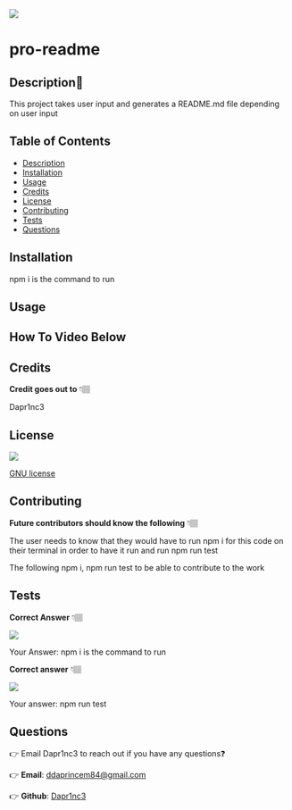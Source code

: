 
  <img src="https://img.shields.io/github/license/Dapr1nc3/pro-readme">

  # pro-readme

  ## Description📝
  This project takes user input and generates a README.md file depending on user input

  ## Table of Contents
  - [Description](#description)
  - [Installation](#installation)
  - [Usage](#usage)
  - [Credits](#credits)
  - [License](#license)
  - [Contributing](#contributing)
  - [Tests](#tests)
  - [Questions](#questions)
  

  ## Installation

  npm i is the command to run


  ## Usage

  ## How To Video Below
  


  ## Credits

  **Credit goes out to** 👇🏽

  Dapr1nc3




  ## License
    
   <img src="https://img.shields.io/github/license/Dapr1nc3/run-buddy?color=Green&label=GNU">

   [GNU license](https://choosealicense.com/licenses/gnu/) 
    
    
    

  



  ## Contributing

  **Future contributors should know the following** 👇🏽

  The user needs to know that they would have to run npm i for this code on their terminal in order to have it run and run npm run test

  The following npm i, npm run test to be able to contribute to the work 



  ## Tests

  **Correct Answer** 👇🏽

  <img src= "https://user-images.githubusercontent.com/87787132/146451672-08bbcb79-a80e-4679-a64d-70f5f2c646c9.png">

  Your Answer: npm i is the command to run

  **Correct answer** 👇🏽

  <img src= "https://user-images.githubusercontent.com/87787132/146452913-dd0903c6-b937-4e32-9802-bc36a38c527f.png">
  
  Your answer: npm run test 


  ## Questions

  👉 Email Dapr1nc3 to reach out if you have any questions❓

  👉 **Email**: ddaprincem84@gmail.com

  👉 **Github**: [Dapr1nc3](https://github.com/Dapr1nc3)
